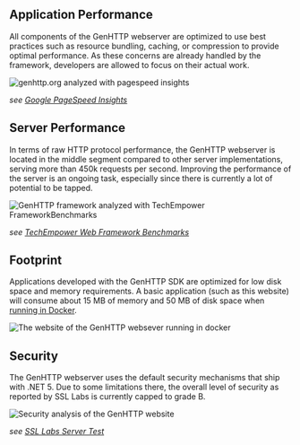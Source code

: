 ﻿## Application Performance

All components of the GenHTTP webserver are optimized to use best practices such as
resource bundling, caching, or compression to provide optimal performance. As these concerns
are already handled by the framework, developers are allowed to focus on their actual work.

![genhttp.org analyzed with pagespeed insights](/images/pagespeed.png)

*see [Google PageSpeed Insights](https://developers.google.com/speed/pagespeed/insights/?url=https%3A%2F%2Fgenhttp.org%2F)*

## Server Performance

In terms of raw HTTP protocol performance, the GenHTTP webserver is located in the middle segment compared to
other server implementations, serving more than 450k requests per second. Improving the performance of the server is
an ongoing task, especially since there is currently a lot of potential to be tapped.

![GenHTTP framework analyzed with TechEmpower FrameworkBenchmarks](/images/tfb.png)

*see [TechEmpower Web Framework Benchmarks](https://www.techempower.com/benchmarks/#section=data-r0&hw=ph&test=plaintext&a=2)*

## Footprint

Applications developed with the GenHTTP SDK are optimized for low disk space and memory requirements. A basic application
(such as this website) will consume about 15 MB of memory and 50 MB of disk space when
[running in Docker](/documentation/hosting/).

![The website of the GenHTTP websever running in docker](/images/footprint.png)

## Security

The GenHTTP webserver uses the default security mechanisms that ship with .NET 5. Due to some limitations there,
the overall level of security as reported by SSL Labs is currently capped to grade B.

![Security analysis of the GenHTTP website](/images/ssl_labs.png)

*see [SSL Labs Server Test](https://www.ssllabs.com/ssltest/analyze.html?d=genhttp.org)*